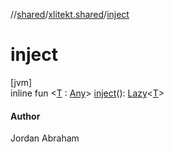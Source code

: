 //[shared](../../index.md)/[xlitekt.shared](index.md)/[inject](inject.md)

# inject

[jvm]\
inline fun &lt;[T](inject.md) : [Any](https://kotlinlang.org/api/latest/jvm/stdlib/kotlin/-any/index.html)&gt; [inject](inject.md)(): [Lazy](https://kotlinlang.org/api/latest/jvm/stdlib/kotlin/-lazy/index.html)&lt;[T](inject.md)&gt;

#### Author

Jordan Abraham
